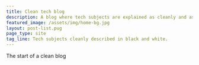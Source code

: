 ```yaml
---
title: Clean tech blog
description: A blog where tech subjects are explained as cleanly and as neatly as possible
featured_image: /assets/img/home-bg.jpg
layout: post-list.pug
page_type: site
tag_line: Tech subjects cleanly described in black and white.
---
```


The start of a clean blog